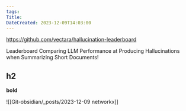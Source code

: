 ```yaml
---
tags: 
Title: 
DateCreated: 2023-12-09T14:03:00
---
```

https://github.com/vectara/hallucination-leaderboard

Leaderboard Comparing LLM Performance at Producing Hallucinations when Summarizing Short Documents!



## h2

**bold**

![[Git-obsidian/_posts/2023-12-09 networkx]]

